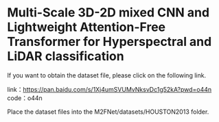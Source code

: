 # Multi-Scale 3D-2D mixed CNN and Lightweight Attention-Free Transformer for Hyperspectral and LiDAR classification

If you want to obtain the dataset file, please click on the following link. 

link：https://pan.baidu.com/s/1Xj4umSVUMvNksvDc1g52kA?pwd=o44n  code：o44n 

Place the dataset files into the M2FNet/datasets/HOUSTON2013 folder.
